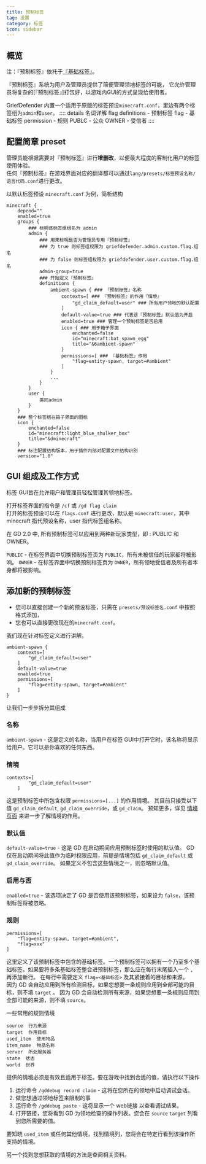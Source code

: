 ```yaml
---
title: 预制标签
tag: 设置
category: 标签
icon: sidebar
---
```


## 概览

注：『预制标签』依托于[『基础标签』](./flags)。

『预制标签』系统为用户及管理员提供了简便管理领地标签的可能，
它允许管理员将复杂的[『预制标签』]打包好，以游戏内GUI的方式呈现给使用者。

GriefDefender 内置一个适用于原版的标签预设`minecraft.conf`，里边有两个标签组为`admin`和`user`。
:::: details 名词详解
flag definitions - 预制标签
flag - 基础标签
permission - 规则
PUBLC - 公众
OWNER - 受信者
::::

## 配置简章 preset

管理员能根据需要对『预制标签』进行**增删改**，以便最大程度的客制化用户的标签使用体验。
<br>任何『预制标签』在游戏界面对应的翻译都可以通过`lang/presets/标签预设名称/语言代码.conf`进行更改。

以默认标签预设 `minecraft.conf` 为例，简析结构
```
minecraft {
    depend=""
    enabled=true
    groups {
        ### 标明该标签组组名为 admin
        admin { 
            ### 用来标明是否为管理员专用『预制标签』
            ### 为 true 则标签组权限为 griefdefender.admin.custom.flag.组名
            ### 为 false 则标签组权限为 griefdefender.user.custom.flag.组名
            admin-group=true
            ### 开始定义『预制标签』            
            definitions {
                ambient-spawn { ### 『预制标签』名称
                    contexts=[ ### 『预制标签』的作用『情境』
                        "gd_claim_default=user" ### 所有用户领地的默认配置
                    ]
                    default-value=true ### 代表该『预制标签』默认值为开启
                    enabled=true ### 管理一个预制标签是否启用
                    icon { ### 用于箱子界面
                        enchanted=false
                        id="minecraft:bat_spawn_egg"
                        title="&6ambient-spawn"
                    }
                    permissions=[ ### 『基础标签』作用
                        "flag=entity-spawn, target=#ambient"
                    ]
                }
                ...
            }
        }
        user {
            类同admin
        }
    }
    ### 整个标签组在箱子界面的图标
    icon {
        enchanted=false
        id="minecraft:light_blue_shulker_box"
        title="&dminecraft"
    }
    ### 标注配置结构版本，用于插件内部对配置文件结构识别
    version="1.0"
```

## GUI 组成及工作方式

标签 GUI旨在允许用户和管理员轻松管理其领地标签。

打开标签界面的指令是 `/cf` 或 `/gd flag claim`
<br>打开的标签预设可以在 `flags.conf` 进行更改，默认是 `minecraft:user`，其中 minecraft 指代预设名称，user 指代标签组名称。

在 GD 2.0 中, 所有预制标签可以应用到两种新玩家类型，即 : PUBLIC 和 OWNER。

`PUBLIC` - 在标签界面中切换预制标签页为 `PUBLIC`，所有未被信任的玩家都将被影响。
`OWNER` - 在标签界面中切换预制标签页为 `OWNER`，所有领地受信者及所有者本身都将被影响。

## 添加新的预制标签
- 您可以直接创建一个新的预设标签，只需在 `presets/预设标签名.conf` 中按照格式添加，
- 您也可以直接更改现在的`minecraft.conf`。

我们现在针对标签定义进行讲解。
```
ambient-spawn {
    contexts=[
        "gd_claim_default=user"
    ]
    default-value=true
    enabled=true
    permissions=[
        "flag=entity-spawn, target=#ambient"
    ]
}
```

让我们一步步拆分其组成

### 名称  

`ambient-spawn` - 这是定义的名称，当用户在标签 GUI中打开它时，该名称将显示给用户。它可以是你喜欢的任何东西。

### 情境  

```
contexts=[
        "gd_claim_default=user"
    ]
```
这是预制标签中所包含权限 `permissions=[...]` 的作用情境。
其目前只接受以下值 `gd_claim_default`, `gd_claim_override`，或 `gd_claim`。
预知更多，详见 [情境页面](./contexts) 来进一步了解情境的作用。

### 默认值  

`default-value=true` - 这是 GD 在启动期间应用预制标签时使用的默认值。
GD 仅在启动期间将此值作为临时权限应用，前提是情境包括 `gd_claim_default` 或 `gd_claim_override`。
如果定义不包含这些情境之一，则忽略默认值。

### 启用与否  

`enabled=true` - 该选项决定了 GD 是否使用该预制标签，如果设为 `false`，该预制标签将被忽略。


### 规则

```
permissions=[
    "flag=entity-spawn, target=#ambient",
    "flag=xxx"
]
```
这里定义了该预制标签中包含的基础标签。一个预制标签可以拥有一个乃至多个基础标签。如果要将多条基础标签整合进预制标签，那么应在每行末尾插入一个 `,` 再添加新行。
在每行中需要定义 `flag=<基础标签>` 及其紧接着的目标和来源。  
因为 GD 会自动应用到所有检测目标，如果您想要一条规则应用到全部可能的目标，则不填 `target` 。
因为 GD 会自动检测所有来源，如果您想要一条规则应用到全部可能的来源，则不填 `source`。

一些常用的规则情境
```
source  行为来源
target  作用目标
used_item  使用物品
item_name  物品名称
server  所处服务器
state  状态
world  世界
```

提供的情境必须是有效且适用于标签。要在游戏中找到合适的值，请执行以下操作

1. 运行命令 `/gddebug record claim` - 这将在您所在的领地中启动调试会话。
2. 做您想通过领地标签来限制的事
3. 运行命令 `/gddebug paste` - 这将显示一个 web链接 以查看调试结果。
4. 打开链接，您将看到 GD 为领地检查的操作列表。您会在 `source` `target` 列看到您所需要的值。

要知晓 `used_item` 或任何其他情境，找到情境列，您将会在特定行看到该操作所支持的情境。

另一个找到您想获取的情境的方法是查阅相关资料。
